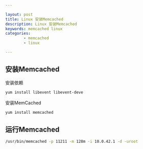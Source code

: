 ```yaml
---

layout: post
title: Linux 安装Memcached
description: Linux 安装Memcached
keywords: memcached linux
categories: 
        - memcached
        - linux

---
```


## 安装Memcached

安装依赖

```bash
yum install libevent libevent-deve
```

安装MemCached

```bash
yum install memcached
```

## 运行Memcached

```bash
/usr/bin/memcached -p 11211 -m 128m -i 10.0.42.1 -d -uroot
```


